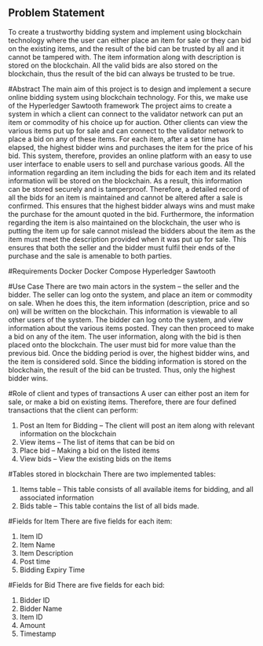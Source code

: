 ## Problem Statement
To create a trustworthy bidding system and implement using blockchain technology where the user can either place an item for sale or they can bid on the existing items, and the result of the bid can be trusted by all and it cannot be tampered with.
The item information along with description is stored on the blockchain. All the valid bids are also stored on the blockchain, thus the result of the bid can always be trusted to be true.

#Abstract
The main aim of this project is to design and implement a secure online bidding system using blockchain technology. For this, we make use of the Hyperledger Sawtooth framework
The project aims to create a system in which a client can connect to the validator network can put an item or commodity of his choice up for auction. Other clients can view the various items put up for sale and can connect to the validator network to place a bid on any of these items. For each item, after a set time has elapsed, the highest bidder wins and purchases the item for the price of his bid. This system, therefore, provides an online platform with an easy to use user interface to enable users to sell and purchase various goods.
All the information regarding an item including the bids for each item and its related information will be stored on the blockchain. As a result, this information can be stored securely and is tamperproof. Therefore, a detailed record of all the bids for an item is maintained and cannot be altered after a sale is confirmed. This ensures that the highest bidder always wins and must make the purchase for the amount quoted in the bid. Furthermore, the information regarding the item is also maintained on the blockchain, the user who is putting the item up for sale cannot mislead the bidders about the item as the item must meet the description provided when it was put up for sale. This ensures that both the seller and the bidder must fulfil their ends of the purchase and the sale is amenable to both parties.

#Requirements
Docker
Docker Compose
Hyperledger Sawtooth

#Use Case
There are two main actors in the system – the seller and the bidder.
The seller can log onto the system, and place an item or commodity on sale. When he does this, the item information (description, price and so on) will be written on the blockchain. This information is viewable to all other users of the system.
The bidder can log onto the system, and view information about the various items posted. They can then proceed to make a bid on any of the item. The user information, along with the bid is then placed onto the blockchain. The user must bid for more value than the previous bid. Once the bidding period is over, the highest bidder wins, and the item is considered sold.
Since the bidding information is stored on the blockchain, the result of the bid can be trusted. Thus, only the highest bidder wins.

#Role of client and types of transactions
A user can either post an item for sale, or make a bid on existing items. Therefore, there are four defined transactions that the client can perform:
1) Post an Item for Bidding – The client will post an item along with relevant information on the blockchain
2) View items – The list of items that can be bid on
3) Place bid – Making a bid on the listed items
4) View bids – View the existing bids on the items

#Tables stored in blockchain
There are two implemented tables:
1) Items table – This table consists of all available items for bidding, and all associated information
2) Bids table – This table contains the list of all bids made.

#Fields for Item
There are five fields for each item:
1) Item ID
2) Item Name
3) Item Description
4) Post time
5) Bidding Expiry Time

#Fields for Bid
There are five fields for each bid:
1) Bidder ID
2) Bidder Name
3) Item ID
4) Amount
5) Timestamp
